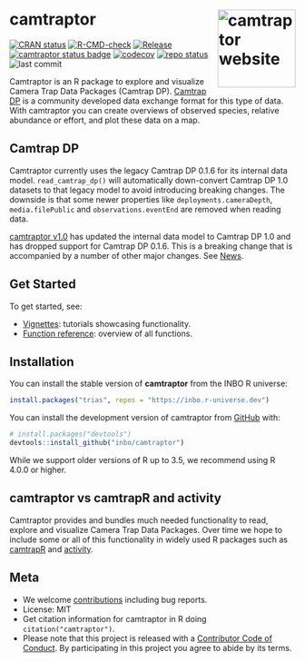
<!-- README.md is generated from README.Rmd. Please edit that file -->

# camtraptor <a href="https://inbo.github.io/camtraptor"><img src="man/figures/logo.png" align="right" height="137" alt="camtraptor website" /></a>

<!-- badges: start -->

[![CRAN
status](https://www.r-pkg.org/badges/version/camtraptor)](https://CRAN.R-project.org/package=camtraptor)
[![R-CMD-check](https://github.com/inbo/camtraptor/actions/workflows/R-CMD-check.yaml/badge.svg)](https://github.com/inbo/camtraptor/actions/workflows/R-CMD-check.yaml)
[![Release](https://img.shields.io/github/v/release/inbo/camtraptor.svg)](https://github.com/inbo/camtraptor/releases)
[![camtraptor status
badge](https://inbo.r-universe.dev/camtraptor/badges/version)](https://inbo.r-universe.dev/camtraptor)
[![codecov](https://codecov.io/gh/inbo/camtraptor/branch/main/graph/badge.svg)](https://app.codecov.io/gh/inbo/camtraptor/)
[![repo
status](https://www.repostatus.org/badges/latest/active.svg)](https://www.repostatus.org/#active)
![last
commit](https://img.shields.io/github/last-commit/inbo/camtraptor)
<!-- badges: end -->

Camtraptor is an R package to explore and visualize Camera Trap Data
Packages (Camtrap DP). [Camtrap DP](https://camtrap-dp.tdwg.org) is a
community developed data exchange format for this type of data. With
camtraptor you can create overviews of observed species, relative
abundance or effort, and plot these data on a map.

## Camtrap DP

Camtraptor currently uses the legacy Camtrap DP 0.1.6 for its internal
data model. `read_camtrap_dp()` will automatically down-convert Camtrap
DP 1.0 datasets to that legacy model to avoid introducing breaking
changes. The downside is that some newer properties like
`deployments.cameraDepth`, `media.filePublic` and
`observations.eventEnd` are removed when reading data.

[camtraptor v1.0](https://github.com/inbo/camtraptor/milestone/3) has
updated the internal data model to Camtrap DP 1.0 and has dropped
support for Camtrap DP 0.1.6. This is a breaking change that is
accompanied by a number of other major changes. See
[News](https://inbo.github.io/camtraptor/news/index.html).

## Get Started

To get started, see:

- [Vignettes](https://inbo.github.io/camtraptor/articles/): tutorials
  showcasing functionality.
- [Function
  reference](https://inbo.github.io/camtraptor/reference/index.html):
  overview of all functions.

## Installation

You can install the stable version of **camtraptor** from the INBO R
universe:

``` r
install.packages("trias", repos = "https://inbo.r-universe.dev")
```

You can install the development version of camtraptor from
[GitHub](https://github.com/inbo/camtraptor) with:

``` r
# install.packages("devtools")
devtools::install_github("inbo/camtraptor")
```

While we support older versions of R up to 3.5, we recommend using R
4.0.0 or higher.

## camtraptor vs camtrapR and activity

Camtraptor provides and bundles much needed functionality to read,
explore and visualize Camera Trap Data Packages. Over time we hope to
include some or all of this functionality in widely used R packages such
as [camtrapR](https://cran.r-project.org/package=camtrapR) and
[activity](https://cran.r-project.org/package=activity).

## Meta

- We welcome [contributions](.github/CONTRIBUTING.md) including bug
  reports.
- License: MIT
- Get citation information for camtraptor in R doing
  `citation("camtraptor")`.
- Please note that this project is released with a [Contributor Code of
  Conduct](.github/CODE_OF_CONDUCT.md). By participating in this project
  you agree to abide by its terms.
